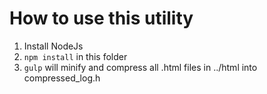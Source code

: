# How to use this utility

1. Install NodeJs
1. `npm install` in this folder
1. `gulp` will minify and compress all .html files in ../html into compressed_log.h